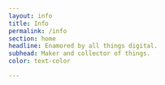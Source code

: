 ```yaml
---
layout: info
title: Info
permalink: /info
section: home
headline: Enamored by all things digital.
subhead: Maker and collector of things.
color: text-color

---
```

